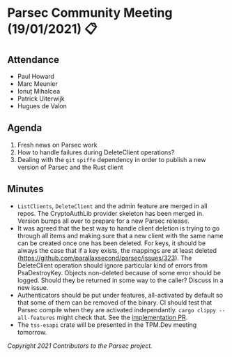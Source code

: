 # Parsec Community Meeting (19/01/2021) 📋

## Attendance

- Paul Howard
- Marc Meunier
- Ionuț Mihalcea
- Patrick Uiterwijk
- Hugues de Valon

## Agenda

1. Fresh news on Parsec work
2. How to handle failures during DeleteClient operations?
3. Dealing with the `git` `spiffe` dependency in order to publish a new version of Parsec and the
   Rust client

## Minutes

- `ListClients`, `DeleteClient` and the admin feature are merged in all repos. The CryptoAuthLib
   provider skeleton has been merged in. Version bumps all over to prepare for a new Parsec release.
- It was agreed that the best way to handle client deletion is trying to go through all items and
   making sure that a new client with the same name can be created once one has been deleted. For
   keys, it should be always the case that if a key exists, the mappings are at least deleted
   (https://github.com/parallaxsecond/parsec/issues/323). The DeleteClient operation should ignore
   particular kind of errors from PsaDestroyKey. Objects non-deleted because of some error should be
   logged. Should they be returned in some way to the caller? Discuss in a new issue.
- Authenticators should be put under features, all-activated by default so that some of them can be
   removed of the binary. CI should test that Parsec compile when they are activated independantly.
   `cargo clippy --all-features` might check that. See the [implementation
   PR](https://github.com/parallaxsecond/parsec/pull/322).
- The `tss-esapi` crate will be presented in the TPM.Dev meeting tomorrow.

*Copyright 2021 Contributors to the Parsec project.*
